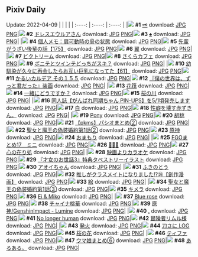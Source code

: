 ## Pixiv Daily
Update: 2022-04-09
|      |      |      |
| :----: | :----: | :----: |
|![](https://pixiv.microyu.workers.dev/c/240x480/img-master/img/2022/04/07/00/00/07/97455290_p0_master1200.jpg) **#1** [🗝](https://www.pixiv.net/artworks/97455290) download: [JPG](https://pixiv.microyu.workers.dev/img-original/img/2022/04/07/00/00/07/97455290_p0.jpg) [PNG](https://pixiv.microyu.workers.dev/img-original/img/2022/04/07/00/00/07/97455290_p0.png)|![](https://pixiv.microyu.workers.dev/c/240x480/img-master/img/2022/04/07/00/00/02/97455237_p0_master1200.jpg) **#2** [ドレスエウルアさん](https://www.pixiv.net/artworks/97455237) download: [JPG](https://pixiv.microyu.workers.dev/img-original/img/2022/04/07/00/00/02/97455237_p0.jpg) [PNG](https://pixiv.microyu.workers.dev/img-original/img/2022/04/07/00/00/02/97455237_p0.png)|![](https://pixiv.microyu.workers.dev/c/240x480/img-master/img/2022/04/08/00/00/03/97475626_p0_master1200.jpg) **#3** [♠️](https://www.pixiv.net/artworks/97475626) download: [JPG](https://pixiv.microyu.workers.dev/img-original/img/2022/04/08/00/00/03/97475626_p0.jpg) [PNG](https://pixiv.microyu.workers.dev/img-original/img/2022/04/08/00/00/03/97475626_p0.png)|
|![](https://pixiv.microyu.workers.dev/c/240x480/img-master/img/2022/04/07/09/00/00/97461245_p0_master1200.jpg) **#4** [個人メモ：肩可動時の骨の状態](https://www.pixiv.net/artworks/97461245) download: [JPG](https://pixiv.microyu.workers.dev/img-original/img/2022/04/07/09/00/00/97461245_p0.jpg) [PNG](https://pixiv.microyu.workers.dev/img-original/img/2022/04/07/09/00/00/97461245_p0.png)|![](https://pixiv.microyu.workers.dev/c/240x480/img-master/img/2022/04/08/19/03/09/97488921_p0_master1200.jpg) **#5** [先輩がうざい後輩の話【175】](https://www.pixiv.net/artworks/97488921) download: [JPG](https://pixiv.microyu.workers.dev/img-original/img/2022/04/08/19/03/09/97488921_p0.jpg) [PNG](https://pixiv.microyu.workers.dev/img-original/img/2022/04/08/19/03/09/97488921_p0.png)|![](https://pixiv.microyu.workers.dev/c/240x480/img-master/img/2022/04/07/07/30/00/97460536_p0_master1200.jpg) **#6** [翼](https://www.pixiv.net/artworks/97460536) download: [JPG](https://pixiv.microyu.workers.dev/img-original/img/2022/04/07/07/30/00/97460536_p0.jpg) [PNG](https://pixiv.microyu.workers.dev/img-original/img/2022/04/07/07/30/00/97460536_p0.png)|
|![](https://pixiv.microyu.workers.dev/c/240x480/img-master/img/2022/04/07/00/00/06/97455286_p0_master1200.jpg) **#7** [ビクトリーム](https://www.pixiv.net/artworks/97455286) download: [JPG](https://pixiv.microyu.workers.dev/img-original/img/2022/04/07/00/00/06/97455286_p0.jpg) [PNG](https://pixiv.microyu.workers.dev/img-original/img/2022/04/07/00/00/06/97455286_p0.png)|![](https://pixiv.microyu.workers.dev/c/240x480/img-master/img/2022/04/07/20/30/01/97470354_p0_master1200.jpg) **#8** [さくらカフェ](https://www.pixiv.net/artworks/97470354) download: [JPG](https://pixiv.microyu.workers.dev/img-original/img/2022/04/07/20/30/01/97470354_p0.jpg) [PNG](https://pixiv.microyu.workers.dev/img-original/img/2022/04/07/20/30/01/97470354_p0.png)|![](https://pixiv.microyu.workers.dev/c/240x480/img-master/img/2022/04/08/00/03/55/97475900_p0_master1200.jpg) **#9** [ポニテとツインテどっちがスキ？](https://www.pixiv.net/artworks/97475900) download: [JPG](https://pixiv.microyu.workers.dev/img-original/img/2022/04/08/00/03/55/97475900_p0.jpg) [PNG](https://pixiv.microyu.workers.dev/img-original/img/2022/04/08/00/03/55/97475900_p0.png)|
|![](https://pixiv.microyu.workers.dev/c/240x480/img-master/img/2022/04/07/00/00/18/97455362_p0_master1200.jpg) **#10** [幼馴染が久々に再会したらお互い巨乳になってた【61】](https://www.pixiv.net/artworks/97455362) download: [JPG](https://pixiv.microyu.workers.dev/img-original/img/2022/04/07/00/00/18/97455362_p0.jpg) [PNG](https://pixiv.microyu.workers.dev/img-original/img/2022/04/07/00/00/18/97455362_p0.png)|![](https://pixiv.microyu.workers.dev/c/240x480/img-master/img/2022/04/08/00/00/02/97475610_p0_master1200.jpg) **#11** [かるいカルデア その１５５](https://www.pixiv.net/artworks/97475610) download: [JPG](https://pixiv.microyu.workers.dev/img-original/img/2022/04/08/00/00/02/97475610_p0.jpg) [PNG](https://pixiv.microyu.workers.dev/img-original/img/2022/04/08/00/00/02/97475610_p0.png)|![](https://pixiv.microyu.workers.dev/c/240x480/img-master/img/2022/04/07/00/40/11/97456425_p0_master1200.jpg) **#12** [『僕の世界は、ずっと君だった』装画](https://www.pixiv.net/artworks/97456425) download: [JPG](https://pixiv.microyu.workers.dev/img-original/img/2022/04/07/00/40/11/97456425_p0.jpg) [PNG](https://pixiv.microyu.workers.dev/img-original/img/2022/04/07/00/40/11/97456425_p0.png)|
|![](https://pixiv.microyu.workers.dev/c/240x480/img-master/img/2022/04/08/00/00/26/97475762_p0_master1200.jpg) **#13** [花筏](https://www.pixiv.net/artworks/97475762) download: [JPG](https://pixiv.microyu.workers.dev/img-original/img/2022/04/08/00/00/26/97475762_p0.jpg) [PNG](https://pixiv.microyu.workers.dev/img-original/img/2022/04/08/00/00/26/97475762_p0.png)|![](https://pixiv.microyu.workers.dev/c/240x480/img-master/img/2022/04/07/23/10/17/97474336_p0_master1200.jpg) **#14** [一緒にどうですか？](https://www.pixiv.net/artworks/97474336) download: [JPG](https://pixiv.microyu.workers.dev/img-original/img/2022/04/07/23/10/17/97474336_p0.jpg) [PNG](https://pixiv.microyu.workers.dev/img-original/img/2022/04/07/23/10/17/97474336_p0.png)|![](https://pixiv.microyu.workers.dev/c/240x480/img-master/img/2022/04/08/00/01/58/97475840_p0_master1200.jpg) **#15** [桜の川](https://www.pixiv.net/artworks/97475840) download: [JPG](https://pixiv.microyu.workers.dev/img-original/img/2022/04/08/00/01/58/97475840_p0.jpg) [PNG](https://pixiv.microyu.workers.dev/img-original/img/2022/04/08/00/01/58/97475840_p0.png)|
|![](https://pixiv.microyu.workers.dev/c/240x480/img-master/img/2022/04/08/08/09/10/97481265_p0_master1200.jpg) **#16** [同人誌【がんばれ同期ちゃん PIN-UPS】を5/1頃発売します](https://www.pixiv.net/artworks/97481265) download: [JPG](https://pixiv.microyu.workers.dev/img-original/img/2022/04/08/08/09/10/97481265_p0.jpg) [PNG](https://pixiv.microyu.workers.dev/img-original/img/2022/04/08/08/09/10/97481265_p0.png)|![](https://pixiv.microyu.workers.dev/c/240x480/img-master/img/2022/04/08/00/04/30/97475918_p0_master1200.jpg) **#17** [白](https://www.pixiv.net/artworks/97475918) download: [JPG](https://pixiv.microyu.workers.dev/img-original/img/2022/04/08/00/04/30/97475918_p0.jpg) [PNG](https://pixiv.microyu.workers.dev/img-original/img/2022/04/08/00/04/30/97475918_p0.png)|![](https://pixiv.microyu.workers.dev/c/240x480/img-master/img/2022/04/07/09/54/38/97461670_p0_master1200.jpg) **#18** [性癖を壊す赤ずきん。](https://www.pixiv.net/artworks/97461670) download: [JPG](https://pixiv.microyu.workers.dev/img-original/img/2022/04/07/09/54/38/97461670_p0.jpg) [PNG](https://pixiv.microyu.workers.dev/img-original/img/2022/04/07/09/54/38/97461670_p0.png)|
|![](https://pixiv.microyu.workers.dev/c/240x480/img-master/img/2022/04/07/00/04/19/97455545_p0_master1200.jpg) **#19** [Pony](https://www.pixiv.net/artworks/97455545) download: [JPG](https://pixiv.microyu.workers.dev/img-original/img/2022/04/07/00/04/19/97455545_p0.jpg) [PNG](https://pixiv.microyu.workers.dev/img-original/img/2022/04/07/00/04/19/97455545_p0.png)|![](https://pixiv.microyu.workers.dev/c/240x480/img-master/img/2022/04/07/00/00/07/97455288_p0_master1200.jpg) **#20** [胡桃](https://www.pixiv.net/artworks/97455288) download: [JPG](https://pixiv.microyu.workers.dev/img-original/img/2022/04/07/00/00/07/97455288_p0.jpg) [PNG](https://pixiv.microyu.workers.dev/img-original/img/2022/04/07/00/00/07/97455288_p0.png)|![](https://pixiv.microyu.workers.dev/c/240x480/img-master/img/2022/04/07/07/07/37/97460358_p0_master1200.jpg) **#21** [【pkms】パシオまとめ②](https://www.pixiv.net/artworks/97460358) download: [JPG](https://pixiv.microyu.workers.dev/img-original/img/2022/04/07/07/07/37/97460358_p0.jpg) [PNG](https://pixiv.microyu.workers.dev/img-original/img/2022/04/07/07/07/37/97460358_p0.png)|
|![](https://pixiv.microyu.workers.dev/c/240x480/img-master/img/2022/04/07/18/00/01/97467422_p0_master1200.jpg) **#22** [聖女と魔王の偽装婚約第1話②](https://www.pixiv.net/artworks/97467422) download: [JPG](https://pixiv.microyu.workers.dev/img-original/img/2022/04/07/18/00/01/97467422_p0.jpg) [PNG](https://pixiv.microyu.workers.dev/img-original/img/2022/04/07/18/00/01/97467422_p0.png)|![](https://pixiv.microyu.workers.dev/c/240x480/img-master/img/2022/04/08/00/20/47/97476388_p0_master1200.jpg) **#23** [原神](https://www.pixiv.net/artworks/97476388) download: [JPG](https://pixiv.microyu.workers.dev/img-original/img/2022/04/08/00/20/47/97476388_p0.jpg) [PNG](https://pixiv.microyu.workers.dev/img-original/img/2022/04/08/00/20/47/97476388_p0.png)|![](https://pixiv.microyu.workers.dev/c/240x480/img-master/img/2022/04/07/22/22/32/97473112_p0_master1200.jpg) **#24** [おまもり](https://www.pixiv.net/artworks/97473112) download: [JPG](https://pixiv.microyu.workers.dev/img-original/img/2022/04/07/22/22/32/97473112_p0.jpg) [PNG](https://pixiv.microyu.workers.dev/img-original/img/2022/04/07/22/22/32/97473112_p0.png)|
|![](https://pixiv.microyu.workers.dev/c/240x480/img-master/img/2022/04/08/06/26/21/97480472_p0_master1200.jpg) **#25** [FGOまとめ17　ミニ](https://www.pixiv.net/artworks/97480472) download: [JPG](https://pixiv.microyu.workers.dev/img-original/img/2022/04/08/06/26/21/97480472_p0.jpg) [PNG](https://pixiv.microyu.workers.dev/img-original/img/2022/04/08/06/26/21/97480472_p0.png)|![](https://pixiv.microyu.workers.dev/c/240x480/img-master/img/2022/04/07/21/03/31/97471112_p0_master1200.jpg) **#26** [🌸👘🌸](https://www.pixiv.net/artworks/97471112) download: [JPG](https://pixiv.microyu.workers.dev/img-original/img/2022/04/07/21/03/31/97471112_p0.jpg) [PNG](https://pixiv.microyu.workers.dev/img-original/img/2022/04/07/21/03/31/97471112_p0.png)|![](https://pixiv.microyu.workers.dev/c/240x480/img-master/img/2022/04/07/00/00/05/97455271_p0_master1200.jpg) **#27** [心の在り処](https://www.pixiv.net/artworks/97455271) download: [JPG](https://pixiv.microyu.workers.dev/img-original/img/2022/04/07/00/00/05/97455271_p0.jpg) [PNG](https://pixiv.microyu.workers.dev/img-original/img/2022/04/07/00/00/05/97455271_p0.png)|
|![](https://pixiv.microyu.workers.dev/c/240x480/img-master/img/2022/04/07/00/15/49/97455852_p0_master1200.jpg) **#28** [映画よりカラオケ](https://www.pixiv.net/artworks/97455852) download: [JPG](https://pixiv.microyu.workers.dev/img-original/img/2022/04/07/00/15/49/97455852_p0.jpg) [PNG](https://pixiv.microyu.workers.dev/img-original/img/2022/04/07/00/15/49/97455852_p0.png)|![](https://pixiv.microyu.workers.dev/c/240x480/img-master/img/2022/04/08/00/00/02/97475608_p0_master1200.jpg) **#29** [『才女のお世話3』特典タペストリーイラスト](https://www.pixiv.net/artworks/97475608) download: [JPG](https://pixiv.microyu.workers.dev/img-original/img/2022/04/08/00/00/02/97475608_p0.jpg) [PNG](https://pixiv.microyu.workers.dev/img-original/img/2022/04/08/00/00/02/97475608_p0.png)|![](https://pixiv.microyu.workers.dev/c/240x480/img-master/img/2022/04/07/19/10/01/97468768_p0_master1200.jpg) **#30** [アオイちゃん](https://www.pixiv.net/artworks/97468768) download: [JPG](https://pixiv.microyu.workers.dev/img-original/img/2022/04/07/19/10/01/97468768_p0.jpg) [PNG](https://pixiv.microyu.workers.dev/img-original/img/2022/04/07/19/10/01/97468768_p0.png)|
|![](https://pixiv.microyu.workers.dev/c/240x480/img-master/img/2022/04/08/20/30/01/97490826_p0_master1200.jpg) **#31** [ふきのとう](https://www.pixiv.net/artworks/97490826) download: [JPG](https://pixiv.microyu.workers.dev/img-original/img/2022/04/08/20/30/01/97490826_p0.jpg) [PNG](https://pixiv.microyu.workers.dev/img-original/img/2022/04/08/20/30/01/97490826_p0.png)|![](https://pixiv.microyu.workers.dev/c/240x480/img-master/img/2022/04/07/00/00/15/97455351_p0_master1200.jpg) **#32** [推しがクラスメイトになりました!?㉖【創作漫画】](https://www.pixiv.net/artworks/97455351) download: [JPG](https://pixiv.microyu.workers.dev/img-original/img/2022/04/07/00/00/15/97455351_p0.jpg) [PNG](https://pixiv.microyu.workers.dev/img-original/img/2022/04/07/00/00/15/97455351_p0.png)|![](https://pixiv.microyu.workers.dev/c/240x480/img-master/img/2022/04/07/22/53/44/97473869_p0_master1200.jpg) **#33** [絵](https://www.pixiv.net/artworks/97473869) download: [JPG](https://pixiv.microyu.workers.dev/img-original/img/2022/04/07/22/53/44/97473869_p0.jpg) [PNG](https://pixiv.microyu.workers.dev/img-original/img/2022/04/07/22/53/44/97473869_p0.png)|
|![](https://pixiv.microyu.workers.dev/c/240x480/img-master/img/2022/04/08/18/00/04/97487689_p0_master1200.jpg) **#34** [聖女と魔王の偽装婚約第1話③](https://www.pixiv.net/artworks/97487689) download: [JPG](https://pixiv.microyu.workers.dev/img-original/img/2022/04/08/18/00/04/97487689_p0.jpg) [PNG](https://pixiv.microyu.workers.dev/img-original/img/2022/04/08/18/00/04/97487689_p0.png)|![](https://pixiv.microyu.workers.dev/c/240x480/img-master/img/2022/04/08/23/39/58/97495438_p0_master1200.jpg) **#35** [キメラ](https://www.pixiv.net/artworks/97495438) download: [JPG](https://pixiv.microyu.workers.dev/img-original/img/2022/04/08/23/39/58/97495438_p0.jpg) [PNG](https://pixiv.microyu.workers.dev/img-original/img/2022/04/08/23/39/58/97495438_p0.png)|![](https://pixiv.microyu.workers.dev/c/240x480/img-master/img/2022/04/07/00/28/37/97456153_p0_master1200.jpg) **#36** [Ei & Miko](https://www.pixiv.net/artworks/97456153) download: [JPG](https://pixiv.microyu.workers.dev/img-original/img/2022/04/07/00/28/37/97456153_p0.jpg) [PNG](https://pixiv.microyu.workers.dev/img-original/img/2022/04/07/00/28/37/97456153_p0.png)|
|![](https://pixiv.microyu.workers.dev/c/240x480/img-master/img/2022/04/08/08/30/22/97481436_p0_master1200.jpg) **#37** [Blue rose](https://www.pixiv.net/artworks/97481436) download: [JPG](https://pixiv.microyu.workers.dev/img-original/img/2022/04/08/08/30/22/97481436_p0.jpg) [PNG](https://pixiv.microyu.workers.dev/img-original/img/2022/04/08/08/30/22/97481436_p0.png)|![](https://pixiv.microyu.workers.dev/c/240x480/img-master/img/2022/04/08/00/00/08/97475675_p0_master1200.jpg) **#38** [チャイナ桃華](https://www.pixiv.net/artworks/97475675) download: [JPG](https://pixiv.microyu.workers.dev/img-original/img/2022/04/08/00/00/08/97475675_p0.jpg) [PNG](https://pixiv.microyu.workers.dev/img-original/img/2022/04/08/00/00/08/97475675_p0.png)|![](https://pixiv.microyu.workers.dev/c/240x480/img-master/img/2022/04/08/02/04/04/97478362_p0_master1200.jpg) **#39** [原神/GenshinImpact - Lumine](https://www.pixiv.net/artworks/97478362) download: [JPG](https://pixiv.microyu.workers.dev/img-original/img/2022/04/08/02/04/04/97478362_p0.jpg) [PNG](https://pixiv.microyu.workers.dev/img-original/img/2022/04/08/02/04/04/97478362_p0.png)|
|![](https://pixiv.microyu.workers.dev/c/240x480/img-master/img/2022/04/07/00/00/01/97455225_p0_master1200.jpg) **#40** [.](https://www.pixiv.net/artworks/97455225) download: [JPG](https://pixiv.microyu.workers.dev/img-original/img/2022/04/07/00/00/01/97455225_p0.jpg) [PNG](https://pixiv.microyu.workers.dev/img-original/img/2022/04/07/00/00/01/97455225_p0.png)|![](https://pixiv.microyu.workers.dev/c/240x480/img-master/img/2022/04/08/03/22/13/97479169_p0_master1200.jpg) **#41** [No longer human](https://www.pixiv.net/artworks/97479169) download: [JPG](https://pixiv.microyu.workers.dev/img-original/img/2022/04/08/03/22/13/97479169_p0.jpg) [PNG](https://pixiv.microyu.workers.dev/img-original/img/2022/04/08/03/22/13/97479169_p0.png)|![](https://pixiv.microyu.workers.dev/c/240x480/img-master/img/2022/04/07/16/43/34/97466252_p0_master1200.jpg) **#42** [冒険者リムル様](https://www.pixiv.net/artworks/97466252) download: [JPG](https://pixiv.microyu.workers.dev/img-original/img/2022/04/07/16/43/34/97466252_p0.jpg) [PNG](https://pixiv.microyu.workers.dev/img-original/img/2022/04/07/16/43/34/97466252_p0.png)|
|![](https://pixiv.microyu.workers.dev/c/240x480/img-master/img/2022/04/07/20/19/06/97470136_p0_master1200.jpg) **#43** [発火](https://www.pixiv.net/artworks/97470136) download: [JPG](https://pixiv.microyu.workers.dev/img-original/img/2022/04/07/20/19/06/97470136_p0.jpg) [PNG](https://pixiv.microyu.workers.dev/img-original/img/2022/04/07/20/19/06/97470136_p0.png)|![](https://pixiv.microyu.workers.dev/c/240x480/img-master/img/2022/04/08/00/00/22/97475756_p0_master1200.jpg) **#44** [刀さに LOG](https://www.pixiv.net/artworks/97475756) download: [JPG](https://pixiv.microyu.workers.dev/img-original/img/2022/04/08/00/00/22/97475756_p0.jpg) [PNG](https://pixiv.microyu.workers.dev/img-original/img/2022/04/08/00/00/22/97475756_p0.png)|![](https://pixiv.microyu.workers.dev/c/240x480/img-master/img/2022/04/08/00/00/10/97475696_p0_master1200.jpg) **#45** [桜の花](https://www.pixiv.net/artworks/97475696) download: [JPG](https://pixiv.microyu.workers.dev/img-original/img/2022/04/08/00/00/10/97475696_p0.jpg) [PNG](https://pixiv.microyu.workers.dev/img-original/img/2022/04/08/00/00/10/97475696_p0.png)|
|![](https://pixiv.microyu.workers.dev/c/240x480/img-master/img/2022/04/07/16/26/46/97466044_p0_master1200.jpg) **#46** [ティファ](https://www.pixiv.net/artworks/97466044) download: [JPG](https://pixiv.microyu.workers.dev/img-original/img/2022/04/07/16/26/46/97466044_p0.jpg) [PNG](https://pixiv.microyu.workers.dev/img-original/img/2022/04/07/16/26/46/97466044_p0.png)|![](https://pixiv.microyu.workers.dev/c/240x480/img-master/img/2022/04/07/00/49/07/97456604_p0_master1200.jpg) **#47** [ウマ娘まとめ⑥](https://www.pixiv.net/artworks/97456604) download: [JPG](https://pixiv.microyu.workers.dev/img-original/img/2022/04/07/00/49/07/97456604_p0.jpg) [PNG](https://pixiv.microyu.workers.dev/img-original/img/2022/04/07/00/49/07/97456604_p0.png)|![](https://pixiv.microyu.workers.dev/c/240x480/img-master/img/2022/04/08/03/44/16/97478979_p0_master1200.jpg) **#48** [あるある。](https://www.pixiv.net/artworks/97478979) download: [JPG](https://pixiv.microyu.workers.dev/img-original/img/2022/04/08/03/44/16/97478979_p0.jpg) [PNG](https://pixiv.microyu.workers.dev/img-original/img/2022/04/08/03/44/16/97478979_p0.png)|
